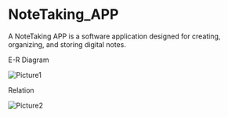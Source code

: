 ﻿# NoteTaking_APP

 A NoteTaking APP is a software application designed for creating, organizing, and storing digital notes.

 E-R Diagram

![Picture1](https://github.com/manohar-sai123/web-project/assets/149122833/7820b654-93ba-434f-bbc6-557ce1a2119f)

Relation

![Picture2](https://github.com/manohar-sai123/web-project/assets/149122833/49baa70e-6095-4fd5-b8bb-e0a643a456e7)

